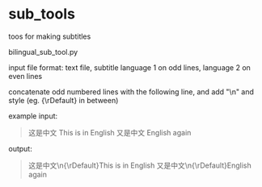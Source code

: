 # sub_tools
toos for making subtitles


bilingual_sub_tool.py
  
  input file format: text file, subtitle language 1 on odd lines, language 2 on even lines
  
  concatenate odd numbered lines with the following line, and add "\n" and style (eg. {\rDefault} in between)
  
  example input:
  
  >这是中文
  >This is in English
  >又是中文
  >English again
  
  output:
  >这是中文\n{\rDefault}This is in English
  >又是中文\n{\rDefault}English again
  
